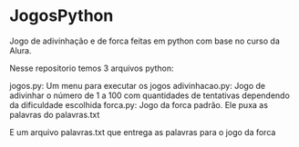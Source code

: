 # JogosPython
Jogo de adivinhação e de forca feitas em python com base no curso da Alura.


Nesse repositorio temos 3 arquivos python:

jogos.py: Um menu para executar os jogos
adivinhacao.py: Jogo de adivinhar o número de 1 a 100 com quantidades de tentativas dependendo da dificuldade escolhida
forca.py: Jogo da forca padrão. Ele puxa as palavras do palavras.txt

E um arquivo palavras.txt que entrega as palavras para o jogo da forca 
